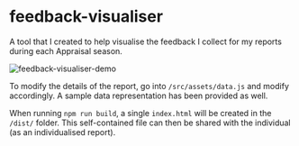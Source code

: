 # feedback-visualiser
 
A tool that I created to help visualise the feedback I collect for my reports during each Appraisal season.

![feedback-visualiser-demo](https://github.com/jinnotgin/feedback-visualiser/assets/14935308/ebfdf7d7-6814-4dfe-a3cc-029ed93669ee)

To modify the details of the report, go into `/src/assets/data.js` and modify accordingly. A sample data representation has been provided as well.

When running `npm run build`, a single `index.html` will be created in the `/dist/` folder. This self-contained file can then be shared with the individual (as an individualised report).

